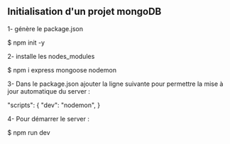 ## Initialisation d'un projet mongoDB

 1- génère le package.json
  
 $ npm init -y 

2- installe les nodes_modules

 $ npm i express mongoose nodemon  

3- Dans le package.json ajouter la ligne suivante pour permettre la mise à jour automatique du server : 


"scripts": {
    "dev": "nodemon",
}

4- Pour démarrer le server : 

$ npm run dev
